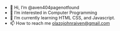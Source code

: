 - 👋 Hi, I’m @aven404pagenotfound
- 👀 I’m interested in Computer Programming
- 🌱 I’m currently learning HTML CSS, and Javascript.
- 📫 How to reach me olazojohnraiven@gmail.com

<!---
aven404pagenotfound/aven404pagenotfound is a ✨ special ✨ repository because its `README.md` (this file) appears on your GitHub profile.
You can click the Preview link to take a look at your changes.
--->
